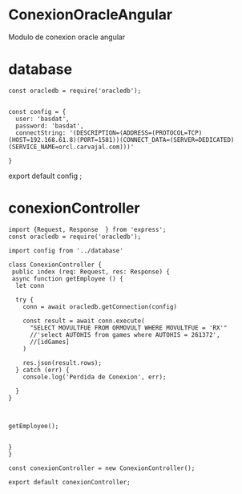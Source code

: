 # ConexionOracleAngular
Modulo de conexion oracle angular

# database
    const oracledb = require('oracledb');


    const config = {
      user: 'basdat',
      password: 'basdat',
      connectString: '(DESCRIPTION=(ADDRESS=(PROTOCOL=TCP)(HOST=192.168.61.8)(PORT=1581))(CONNECT_DATA=(SERVER=DEDICATED)(SERVICE_NAME=orcl.carvajal.com)))'

    }


export default config ;

# conexionController

    import {Request, Response  } from 'express';
    const oracledb = require('oracledb');

    import config from '../database'

    class ConexionController {
     public index (req: Request, res: Response) {
     async function getEmployee () {
      let conn
    
      try {
        conn = await oracledb.getConnection(config)
    
        const result = await conn.execute(
          "SELECT MOVULTFUE FROM ORMOVULT WHERE MOVULTFUE = 'RX'" 
          //'select AUTOHIS from games where AUTOHIS = 261372',
          //[idGames]
        )
          
        res.json(result.rows);
      } catch (err) {
        console.log('Perdida de Conexion', err);
        
      }
    }
    


    getEmployee();
    
    
    }
    }

    const conexionController = new ConexionController();

    export default conexionController;


